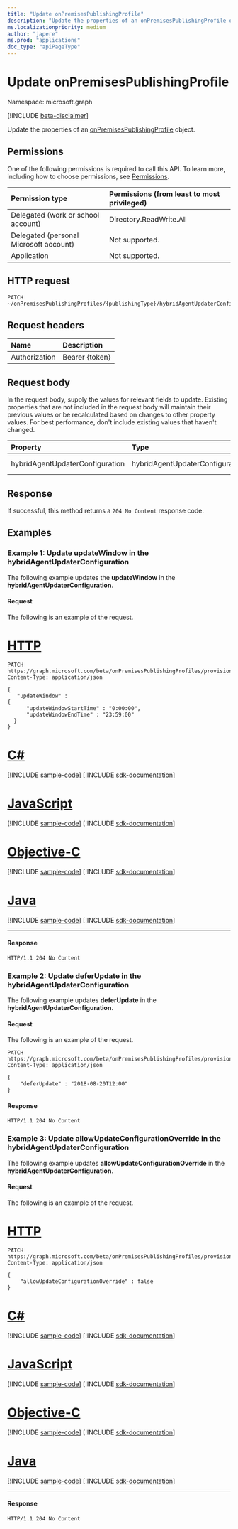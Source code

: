 ```yaml
---
title: "Update onPremisesPublishingProfile"
description: "Update the properties of an onPremisesPublishingProfile object."
ms.localizationpriority: medium
author: "japere"
ms.prod: "applications"
doc_type: "apiPageType"
---
```


# Update onPremisesPublishingProfile

Namespace: microsoft.graph

[!INCLUDE [beta-disclaimer](../../includes/beta-disclaimer.md)]

Update the properties of an [onPremisesPublishingProfile](../resources/onpremisespublishingprofile.md) object.

## Permissions

One of the following permissions is required to call this API. To learn more, including how to choose permissions, see [Permissions](/graph/permissions-reference).

| Permission type                        | Permissions (from least to most privileged) |
|:--------------------------------------|:---------------------------------------------------------|
| Delegated (work or school account)     | Directory.ReadWrite.All |
| Delegated (personal Microsoft account) | Not supported. |
| Application                            | Not supported. |

## HTTP request

<!-- { "blockType": "ignored" } -->

```http
PATCH ~/onPremisesPublishingProfiles/{publishingType}/hybridAgentUpdaterConfiguration
```

## Request headers

| Name       | Description|
|:-----------|:-----------|
| Authorization | Bearer {token} |

## Request body

In the request body, supply the values for relevant fields to update. Existing properties that are not included in the request body will maintain their previous values or be recalculated based on changes to other property values. For best performance, don't include existing values that haven't changed.

| Property     | Type        | Description |
|:-------------|:------------|:------------|
|hybridAgentUpdaterConfiguration|hybridAgentUpdaterConfiguration|Represents [hybridAgentUpdaterConfiguration](../resources/hybridagentupdaterconfiguration.md).|

## Response

If successful, this method returns a `204 No Content` response code.

## Examples

### Example 1: Update updateWindow in the hybridAgentUpdaterConfiguration

The following example updates the **updateWindow** in the **hybridAgentUpdaterConfiguration**.

#### Request

The following is an example of the request.

# [HTTP](#tab/http)
<!-- {
  "blockType": "request",
  "name": "update_onpremisespublishingprofile_1"
}-->

```http
PATCH https://graph.microsoft.com/beta/onPremisesPublishingProfiles/provisioning/hybridAgentUpdaterConfiguration
Content-Type: application/json

{
   "updateWindow" :
{
      "updateWindowStartTime" : "0:00:00",
      "updateWindowEndTime" : "23:59:00"
  }
}
```
# [C#](#tab/csharp)
[!INCLUDE [sample-code](../includes/snippets/csharp/update-onpremisespublishingprofile-1-csharp-snippets.md)]
[!INCLUDE [sdk-documentation](../includes/snippets/snippets-sdk-documentation-link.md)]

# [JavaScript](#tab/javascript)
[!INCLUDE [sample-code](../includes/snippets/javascript/update-onpremisespublishingprofile-1-javascript-snippets.md)]
[!INCLUDE [sdk-documentation](../includes/snippets/snippets-sdk-documentation-link.md)]

# [Objective-C](#tab/objc)
[!INCLUDE [sample-code](../includes/snippets/objc/update-onpremisespublishingprofile-1-objc-snippets.md)]
[!INCLUDE [sdk-documentation](../includes/snippets/snippets-sdk-documentation-link.md)]

# [Java](#tab/java)
[!INCLUDE [sample-code](../includes/snippets/java/update-onpremisespublishingprofile-1-java-snippets.md)]
[!INCLUDE [sdk-documentation](../includes/snippets/snippets-sdk-documentation-link.md)]

---


#### Response

<!-- {
  "blockType": "response"
} -->

```http
HTTP/1.1 204 No Content
```

### Example 2: Update deferUpdate in the hybridAgentUpdaterConfiguration 

The following example updates **deferUpdate** in the **hybridAgentUpdaterConfiguration**.

#### Request

The following is an example of the request.

<!-- {
  "blockType": "request",
  "name": "update_onpremisespublishingprofile_2"
}-->

```http
PATCH https://graph.microsoft.com/beta/onPremisesPublishingProfiles/provisioning/hybridAgentUpdaterConfiguration
Content-Type: application/json

{
    "deferUpdate" : "2018-08-20T12:00"
}
```

#### Response

<!-- {
  "blockType": "response"
} -->

```http
HTTP/1.1 204 No Content
```

### Example 3: Update allowUpdateConfigurationOverride in the hybridAgentUpdaterConfiguration

The following example updates **allowUpdateConfigurationOverride** in the **hybridAgentUpdaterConfiguration**.

#### Request

The following is an example of the request.

# [HTTP](#tab/http)
<!-- {
  "blockType": "request",
  "name": "update_onpremisespublishingprofile_3"
}-->

```http
PATCH https://graph.microsoft.com/beta/onPremisesPublishingProfiles/provisioning/hybridAgentUpdaterConfiguration
Content-Type: application/json

{
    "allowUpdateConfigurationOverride" : false
}
```
# [C#](#tab/csharp)
[!INCLUDE [sample-code](../includes/snippets/csharp/update-onpremisespublishingprofile-3-csharp-snippets.md)]
[!INCLUDE [sdk-documentation](../includes/snippets/snippets-sdk-documentation-link.md)]

# [JavaScript](#tab/javascript)
[!INCLUDE [sample-code](../includes/snippets/javascript/update-onpremisespublishingprofile-3-javascript-snippets.md)]
[!INCLUDE [sdk-documentation](../includes/snippets/snippets-sdk-documentation-link.md)]

# [Objective-C](#tab/objc)
[!INCLUDE [sample-code](../includes/snippets/objc/update-onpremisespublishingprofile-3-objc-snippets.md)]
[!INCLUDE [sdk-documentation](../includes/snippets/snippets-sdk-documentation-link.md)]

# [Java](#tab/java)
[!INCLUDE [sample-code](../includes/snippets/java/update-onpremisespublishingprofile-3-java-snippets.md)]
[!INCLUDE [sdk-documentation](../includes/snippets/snippets-sdk-documentation-link.md)]

---


#### Response

<!-- {
  "blockType": "response"
} -->

```http
HTTP/1.1 204 No Content
```

<!-- uuid: 8fcb5dbc-d5aa-4681-8e31-b001d5168d79
2015-10-25 14:57:30 UTC -->
<!-- {
  "type": "#page.annotation",
  "description": "Update onpremisespublishingprofile",
  "keywords": "",
  "section": "documentation",
  "tocPath": ""
}-->



